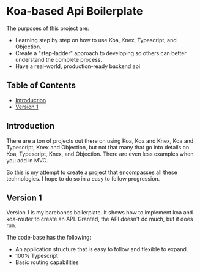 Koa-based Api Boilerplate
=========================

The purposes of this project are:
- Learning step by step on how to use Koa, Knex, Typescript, and Objection.
- Create a "step-ladder" approach to developing so others can better understand the complete process.
- Have a real-world, production-ready backend api

## Table of Contents
- [Introduction](#introduction)
- [Version 1](#version-1)

## Introduction
There are a ton of projects out there on using Koa, Koa and Knex, Koa and Typescript, Knex and Objection, but not that many that go into details on Koa, Typescript, Knex, and Objection.  There are even less examples when you add in MVC.  

So this is my attempt to create a project that encompasses all these technologies.  I hope to do so in a easy to follow progression. 

## Version 1
Version 1 is my barebones boilerplate.  It shows how to implement koa and koa-router to create an API.  Granted, the API doesn't do much, but it does run.  

The code-base has the following:
- An application structure that is easy to follow and flexible to expand.  
- 100% Typescript 
- Basic routing capabilities